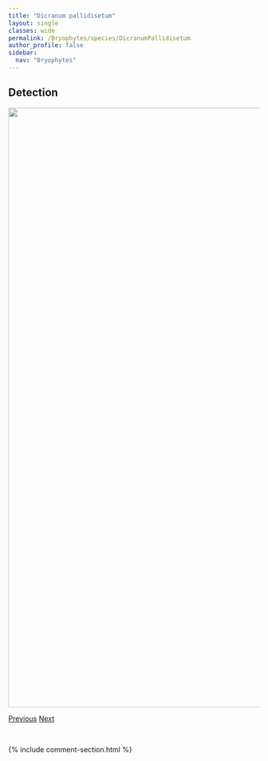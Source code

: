 ```yaml
---
title: "Dicranum pallidisetum"
layout: single
classes: wide
permalink: /Bryophytes/species/DicranumPallidisetum
author_profile: false
sidebar:
  nav: "Bryophytes"
---
```


<h2>Detection</h2>

<a href="https://drive.google.com/uc?export=view&id=1EnSBE1Enc7S29dySvGLlkdxWsuaeIVcP">
<img src="https://drive.google.com/uc?export=view&id=1EnSBE1Enc7S29dySvGLlkdxWsuaeIVcP" height = "1200" width = "800">
</a>


<a href="/DevelopmentWebsite/Bryophytes/species/DicranumOntariense" class="pagination--pager" title="Dicranum ontariense">Previous</a> <a href="/DevelopmentWebsite/Bryophytes/species/DicranumPolysetum" class="pagination--pager" title="Dicranum polysetum">Next</a>

<p>&nbsp;</p>

{% include comment-section.html %}
